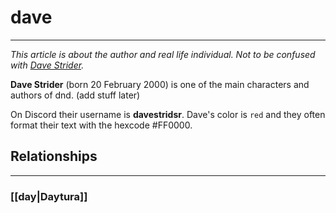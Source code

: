 # dave
---
*This article is about the author and real life individual. Not to be confused with [Dave Strider](https://mspaintadventures.fandom.com/wiki/Dave_Strider).*

**Dave Strider** (born 20 February 2000) is one of the main characters and authors of dnd. (add stuff later)

On Discord their username is **davestridsr**. Dave's color is `red` and they often format their text with the hexcode \#FF0000.

## Relationships
---
### [[day|Daytura]]

